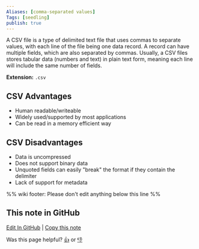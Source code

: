 ```yaml
---
Aliases: [comma-separated values]
Tags: [seedling]
publish: true
---
```


A CSV file is a type of delimited text file that uses commas to separate values, with each line of the file being one data record. A record can have multiple fields, which are also separated by commas. Usually, a CSV files stores tabular data (numbers and text) in plain text form, meaning each line will include the same number of fields.

**Extension:** `.csv`

## CSV Advantages

- Human readable/writeable
- Widely used/supported by most applications
- Can be read in a memory efficient way

## CSV Disadvantages

- Data is uncompressed
- Does not support binary data
- Unquoted fields can easily "break" the format if they contain the delimiter
- Lack of support for metadata

%% wiki footer: Please don't edit anything below this line %%

## This note in GitHub

<span class="git-footer">[Edit In GitHub](https://github.dev/data-engineering-community/data-engineering-wiki/blob/main/Tools/File%20Formats/CSV.md "git-hub-edit-note") | [Copy this note](https://raw.githubusercontent.com/data-engineering-community/data-engineering-wiki/main/Tools/File%20Formats/CSV.md "git-hub-copy-note")</span>

<span class="git-footer">Was this page helpful?
[👍](https://tally.so/r/mOaxjk?rating=Yes&url=https://dataengineering.wiki/Tools/File+Formats/CSV) or [👎](https://tally.so/r/mOaxjk?rating=No&url=https://dataengineering.wiki/Tools/File+Formats/CSV)</span>
